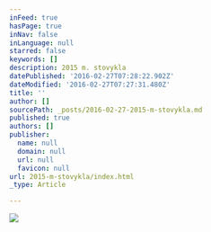 ```yaml
---
inFeed: true
hasPage: true
inNav: false
inLanguage: null
starred: false
keywords: []
description: 2015 m. stovykla
datePublished: '2016-02-27T07:28:22.902Z'
dateModified: '2016-02-27T07:27:31.480Z'
title: ''
author: []
sourcePath: _posts/2016-02-27-2015-m-stovykla.md
published: true
authors: []
publisher:
  name: null
  domain: null
  url: null
  favicon: null
url: 2015-m-stovykla/index.html
_type: Article

---
```

![](https://the-grid-user-content.s3-us-west-2.amazonaws.com/e31b4a61-c18e-4d21-b483-abb09e56a39a.jpg)